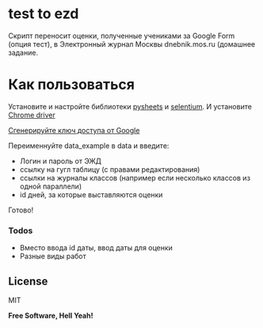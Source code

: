 # test to ezd

Скрипт переносит оценки, полученные учениками за Google Form (опция тест), в Электронный журнал Москвы dnebnik.mos.ru (домашнее задание.



# Как пользоваться

Установите и настройте библиотеки [pysheets](https://github.com/nithinmurali/pygsheets) и [selentium](https://selenium-python.readthedocs.io/). И установите [Chrome driver](https://selenium-python.com/install-chromedriver-chrome)
 
[Сгенерируйте ключ доступа от Google](https://pygsheets.readthedocs.io/en/latest/authorization.html)

Переименнуйте data_example в data и введите:

  - Логин и пароль от ЭЖД
  - ссылку на гугл таблицу (с правами редактирования)
  - ссылки на журналы классов (например если несколько классов из одной параллели)
  - id дней, за которые выставляются оценки


Готово!


### Todos

 - Вместо ввода id даты, ввод даты для оценки
 - Разные виды работ

License
----

MIT


**Free Software, Hell Yeah!**
